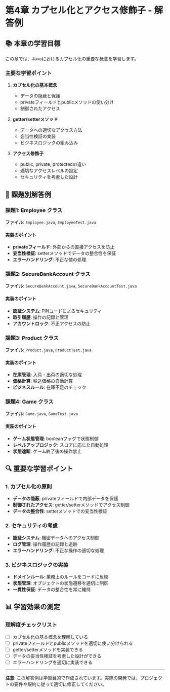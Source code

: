 # 第4章 カプセル化とアクセス修飾子 - 解答例

## 📚 本章の学習目標

この章では、Javaにおけるカプセル化の重要な概念を学習します。

### 主要な学習ポイント
1. **カプセル化の基本概念**
   - データの隐蔽と保護
   - privateフィールドとpublicメソッドの使い分け
   - 制御されたアクセス

2. **getter/setterメソッド**
   - データへの適切なアクセス方法
   - 妄当性検証の実装
   - ビジネスロジックの組み込み

3. **アクセス修飾子**
   - public, private, protectedの違い
   - 適切なアクセスレベルの設定
   - セキュリティを考慮した設計

## 📝 課題別解答例

### 課題1: Employee クラス
**ファイル**: `Employee.java`, `EmployeeTest.java`

#### 実装のポイント
- **privateフィールド**: 外部からの直接アクセスを防止
- **妄当性検証**: setterメソッドでデータの整合性を保証
- **エラーハンドリング**: 不正な値の処理

### 課題2: SecureBankAccount クラス
**ファイル**: `SecureBankAccount.java`, `SecureBankAccountTest.java`

#### 実装のポイント
- **認証システム**: PINコードによるセキュリティ
- **取引履歴**: 操作の記録と管理
- **アカウントロック**: 不正アクセスの防止

### 課題3: Product クラス
**ファイル**: `Product.java`, `ProductTest.java`

#### 実装のポイント
- **在庫管理**: 入荷・出荷の適切な処理
- **価格計算**: 税込価格の自動計算
- **ビジネスルール**: 在庫不足のチェック

### 課題4: Game クラス
**ファイル**: `Game.java`, `GameTest.java`

#### 実装のポイント
- **ゲーム状態管理**: booleanフャグで状態制御
- **レベルアップロジック**: スコアに応じた自動処理
- **状態遮断**: ゲーム終了後の操作禁止

## 🔍 重要な学習ポイント

### 1. カプセル化の原則
- **データの隐蔽**: privateフィールドで内部データを保護
- **制御されたアクセス**: getter/setterメソッドでアクセス制御
- **データの整合性**: setterメソッドでの妄当性検証

### 2. セキュリティの考慮
- **認証システム**: 機密データへのアクセス制御
- **ログ管理**: 操作履歴の記録と追跡
- **エラーハンドリング**: 不正な操作の適切な処理

### 3. ビジネスロジックの実装
- **ドメインルール**: 業務上のルールをコードに反映
- **状態管理**: オブジェクトの状態遷移を適切に制御
- **一貫性保証**: データの整合性を常に維持

## 📊 学習効果の測定

### 理解度チェックリスト
- [ ] カプセル化の基本概念を理解している
- [ ] privateフィールドとpublicメソッドを適切に使い分けられる
- [ ] getter/setterメソッドを実装できる
- [ ] データの妄当性検証を考慮した設計ができる
- [ ] エラーハンドリングを適切に実装できる

---

**注意**: この解答例は学習目的で作成されています。実際の開発では、プロジェクトの要件や規約に従って適切に修正してください。